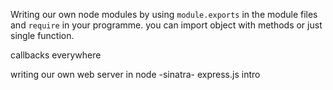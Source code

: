 Writing our own node modules
by using `module.exports` in the module files and `require` in your programme.
you can import object with methods or just single function.

callbacks everywhere

writing our own web server in node
-sinatra- express.js intro


